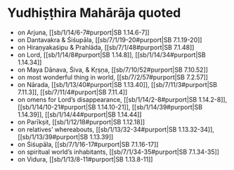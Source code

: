 # Yudhiṣṭhira Mahārāja quoted

* on Arjuna, [[sb/1/14/6-7#purport|SB 1.14.6-7]]
* on Dantavakra & Śiśupāla, [[sb/7/1/19-20#purport|SB 7.1.19-20]]
* on Hiraṇyakaśipu & Prahlāda, [[sb/7/1/48#purport|SB 7.1.48]]
* on Lord, [[sb/1/14/8#purport|SB 1.14.8]], [[sb/1/14/34#purport|SB 1.14.34]]
* on Maya Dānava, Śiva, & Kṛṣṇa, [[sb/7/10/52#purport|SB 7.10.52]]
* on most wonderful thing in world, [[sb/7/2/57#purport|SB 7.2.57]]
* on Nārada, [[sb/1/13/40#purport|SB 1.13.40]], [[sb/7/11/3#purport|SB 7.11.3]], [[sb/7/11/4#purport|SB 7.11.4]]
* on omens for Lord’s disappearance, [[sb/1/14/2-8#purport|SB 1.14.2-8]], [[sb/1/14/10-21#purport|SB 1.14.10-21]], [[sb/1/14/39#purport|SB 1.14.39]], [[sb/1/14/44#purport|SB 1.14.44]]
* on Parīkṣit, [[sb/1/12/18#purport|SB 1.12.18]]
* on relatives’ whereabouts, [[sb/1/13/32-34#purport|SB 1.13.32-34]], [[sb/1/13/39#purport|SB 1.13.39]]
* on Śiśupāla, [[sb/7/1/16-17#purport|SB 7.1.16-17]]
* on spiritual world’s inhabitants, [[sb/7/1/34-35#purport|SB 7.1.34-35]]
* on Vidura, [[sb/1/13/8-11#purport|SB 1.13.8-11]]
